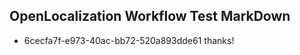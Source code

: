 ## OpenLocalization Workflow Test MarkDown
* 6cecfa7f-e973-40ac-bb72-520a893dde61 
thanks!<!--HONumber=Mar16_HO2-->
